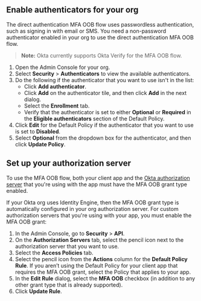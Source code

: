 ## Enable authenticators for your org

The direct authentication MFA OOB flow uses passwordless authentication, such as signing in with email or SMS. You need a non-password authenticator enabled in your org to use the direct authentication MFA OOB flow.

> **Note:** Okta currently supports Okta Verify for the MFA OOB flow. <!-- Need to update this after the entire feature is rolled out and not limited to Okta Verify -->

1. Open the Admin Console for your org.
1. Select **Security** > **Authenticators** to view the available authenticators.
1. Do the following if the authenticator that you want to use isn't in the list:
    * Click **Add authenticator**.
    * Click **Add** on the authenticator tile, and then click **Add** in the next dialog.
    * Select the **Enrollment** tab.
    * Verify that the authenticator is set to either **Optional** or **Required** in the **Eligible authenticators** section of the Default Policy.
1. Click **Edit** for the Default Policy if the authenticator that you want to use is set to **Disabled**.
1. Select **Optional** from the dropdown box for the authenticator, and then click **Update Policy**.

## Set up your authorization server

To use the MFA OOB flow, both your client app and the [Okta authorization server](/docs/concepts/auth-servers/) that you're using with the app must have the MFA OOB grant type enabled.

If your Okta org uses Identity Engine, then the MFA OOB grant type is automatically configured in your org authorization server. For custom authorization servers that you're using with your app, you must enable the MFA OOB grant:

1. In the Admin Console, go to **Security** > **API**.
2. On the **Authorization Servers** tab, select the pencil icon next to the authorization server that you want to use.
3. Select the **Access Policies** tab.
4. Select the pencil icon from the **Actions** column for the **Default Policy Rule**.
    If you aren’t using the Default Policy for your client app that requires the MFA OOB grant, select the Policy that applies to your app.
5. In the **Edit Rule** dialog, select the **MFA OOB** checkbox (in addition to any other grant type that is already supported).
6. Click **Update Rule**.
